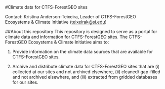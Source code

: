 
#Climate data for CTFS-ForestGEO sites

Contact: Kristina Anderson-Teixeira, Leader of CTFS-ForestGEO Ecosystems & Climate Initiative (teixeirak@si.edu)

##About this repository
This repository is designed to serve as a portal for climate data and information for CTFS-ForestGEO sites. The CTFS-ForestGEO Ecosystems & Climate Initiative aims to:

1. Provide information on the climate data sources that are available for CTFS-ForestGEO sites.

2. Archive and distribute climate data for CTFS-ForestGEO sites that are (i) collected at our sites and not archived elsewhere, (ii) cleaned/ gap-filled and not archived elsewhere, and (iii) extracted from gridded databases for our sites.
